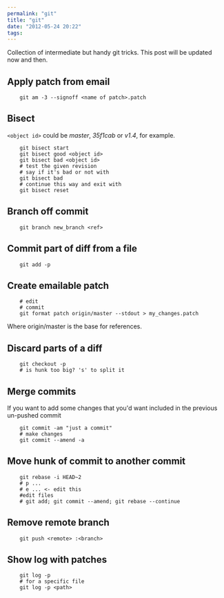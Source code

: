 ```yaml
---
permalink: "git"
title: "git"
date: "2012-05-24 20:22"
tags: 
---
```

Collection of intermediate but handy git tricks. This post will be updated now and then.

## Apply patch from email

        git am -3 --signoff <name of patch>.patch

## Bisect

`<object id>` could be *master*, *35f1cab* or *v1.4*, for example.

        git bisect start
        git bisect good <object id>
        git bisect bad <object id>
        # test the given revision
        # say if it's bad or not with
        git bisect bad
        # continue this way and exit with
        git bisect reset

## Branch off commit

        git branch new_branch <ref>

## Commit part of diff from a file

        git add -p

## Create emailable patch

        # edit
        # commit
        git format patch origin/master --stdout > my_changes.patch

Where origin/master is the base for references.

## Discard parts of a diff

        git checkout -p
        # is hunk too big? 's' to split it

## Merge commits

If you want to add some changes that you'd want included in the previous un-pushed commit

        git commit -am "just a commit"
        # make changes
        git commit --amend -a

## Move hunk of commit to another commit

        git rebase -i HEAD~2
        # p ...
        # e ... <- edit this
        #edit files
        # git add; git commit --amend; git rebase --continue

## Remove remote branch

        git push <remote> :<branch>

## Show log with patches

        git log -p
        # for a specific file
        git log -p <path>
